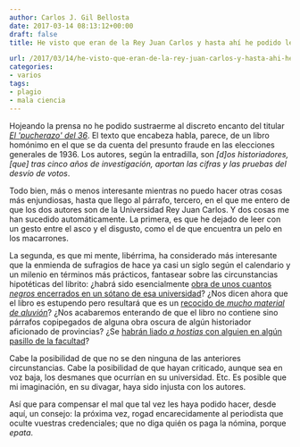 ```yaml
---
author: Carlos J. Gil Bellosta
date: 2017-03-14 08:13:12+00:00
draft: false
title: He visto que eran de la Rey Juan Carlos y hasta ahí he podido leer

url: /2017/03/14/he-visto-que-eran-de-la-rey-juan-carlos-y-hasta-ahi-he-podido-leer/
categories:
- varios
tags:
- plagio
- mala ciencia
---
```


Hojeando la prensa no he podido sustraerme al discreto encanto del titular _[El 'pucherazo' del 36](http://www.elmundo.es/cronica/2017/03/12/58c3b8bb46163f9f338b457d.html)_. El texto que encabeza habla, parece, de un libro homónimo en el que se da cuenta del presunto fraude en las elecciones generales de 1936. Los autores, según la entradilla, son _[d]os historiadores, [que] tras cinco años de investigación, aportan las cifras y las pruebas del desvío de votos_.

Todo bien, más o menos interesante mientras no puedo hacer otras cosas más enjundiosas, hasta que llego al párrafo, tercero, en el que me entero de que los dos autores son de la Universidad Rey Juan Carlos. Y dos cosas me han sucedido automáticamente. La primera, es que he dejado de leer con un gesto entre el asco y el disgusto, como el de que encuentra un pelo en los macarrones.

La segunda, es que mi mente, libérrima, ha considerado más interesante que la enmienda de sufragios de hace ya casi un siglo según el calendario y un milenio en términos más prácticos, fantasear sobre las circunstancias hipotéticas del librito: ¿habrá sido esencialmente [obra de unos cuantos _negros_ encerrados en un sótano de esa universidad](http://www.elmundo.es/cronica/2016/12/24/585d6853ca4741a63a8b4623.html)? ¿Nos dicen ahora que el libro es estupendo pero resultará que es un [recocido de _mucho material de aluvión_](http://www.elmundo.es/madrid/2017/01/05/586d5654ca4741960c8b45cb.html)? ¿Nos acabaremos enterando de que el libro no contiene sino párrafos copipegados de alguna obra oscura de algún historiador aficionado de provincias? ¿Se [habrán liado _a hostias_ con alguien en algún pasillo de la facultad](http://www.elmundo.es/madrid/2017/02/09/589b83e122601d50468b461f.html)?

Cabe la posibilidad de que no se den ninguna de las anteriores circunstancias. Cabe la posibilidad de que hayan criticado, aunque sea en voz baja, los desmanes que ocurrían en su universidad. Etc. Es posible que mi imaginación, en su divagar, haya sido injusta con los autores.

Así que para compensar el mal que tal vez les haya podido hacer, desde aquí, un consejo: la próxima vez, rogad encarecidamente al periodista que oculte vuestras credenciales; que no diga quién os paga la nómina, porque _epata_.
